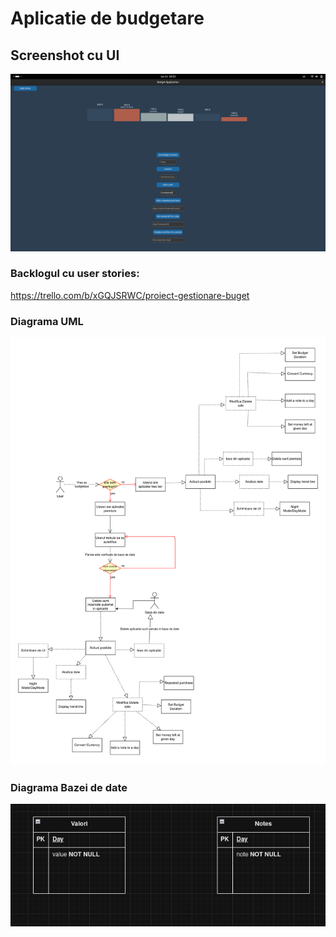 # Aplicatie de budgetare 

## Screenshot cu UI

![alt text](image-1.png)

### Backlogul cu user stories:
https://trello.com/b/xGQJSRWC/proiect-gestionare-buget

### Diagrama UML
![alt text](<Untitled Diagram.drawio-1.png>)


### Diagrama Bazei de date
![alt text](image.png)